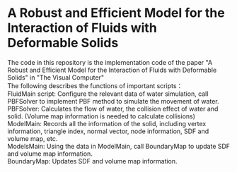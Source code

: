 # A Robust and Efficient Model for the Interaction of Fluids with Deformable Solids
The code in this repository is the implementation code of the paper "A Robust and Efficient Model for the Interaction of Fluids with Deformable Solids" in "The Visual Computer"
<br>The following describes the functions of important scripts：
<br>FluidMain script: Configure the relevant data of water simulation, call PBFSolver to implement PBF method to simulate the movement of water.
<br>PBFSolver: Calculates the flow of water, the collision effect of water and solid. (Volume map information is needed to calculate collisions)
<br>ModelMain: Records all the information of the solid, including vertex information, triangle index, normal vector, node information, SDF and volume map, etc.
<br>ModelsMain: Using the data in ModelMain, call BoundaryMap to update SDF and volume map information.
<br>BoundaryMap: Updates SDF and volume map information.
